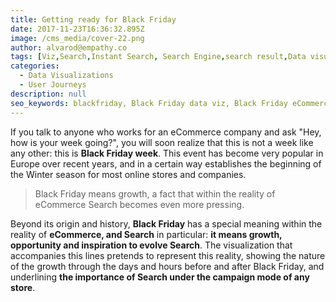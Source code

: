 ```yaml
---
title: Getting ready for Black Friday
date: 2017-11-23T16:36:32.895Z
image: /cms_media/cover-22.png
author: alvarod@empathy.co
tags: [Viz,Search,Instant Search, Search Engine,search result,Data visualisation,Data visualization,infographics,Black Friday,ecommerce]
categories:
  - Data Visualizations
  - User Journeys
description: null
seo_keywords: blackfriday, Black Friday data viz, Black Friday eCommerce Data, Data Viz of Black Friday
---
```

<iyd-iframe src="https://www.imagineyourdata.com/datavis/iyd-blackfriday-360/" desktop-height="720px" tablet-height="460px" mobile-height="300px" framebimg-order="1"></iyd-iframe>

If you talk to anyone who works for an eCommerce company and ask "Hey, how is your week going?", you will soon realize that this is not a week like any other: this is **Black Friday week**. This event has become very popular in Europe over recent years, and in a certain way establishes the beginning of the Winter season for most online stores and companies.

> Black Friday means growth, a fact that within the reality of eCommerce Search becomes even more pressing.

Beyond its origin and history, **Black Friday** has a special meaning within the reality of **eCommerce, and Search** in particular: **it means growth, opportunity and inspiration to evolve Search**. The visualization that accompanies this lines pretends to represent this reality, showing the nature of the growth through the days and hours before and after Black Friday, and underlining **the importance of Search under the campaign mode of any store**.
